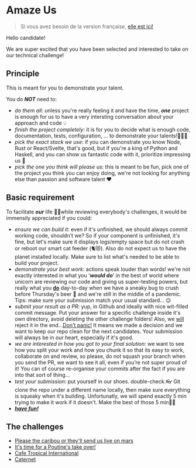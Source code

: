 # Amaze Us
> Si vous avez besoin de la version française, [elle est ici!](README.fr,md)

Hello candidate!



We are super excited that you have been selected and interested to take on our technical challenge!

## Principle
This is meant for you to demonstrate your talent.

You do ***NOT*** need to:

- *do them all*: unless you're really feeling it and have the time, ***one*** project is enough for us to have a very intersting conversation about your approach and code 💡
- *finish the project completely*: it is for you to decide what is enough code, documentation, tests, configuration, ... to demonstrate your talents!🏋🏻‍♀️
- *pick the exact stack we use*: if you can demonstrate you know Node, Rust or React/Svelte, that's good, but if you're a king of Python and Haskell, and you can show us fantastic code with it, prioritize impressing us 💪
- *pick the one you think will please us*: this is meant to be fun, pick one of the project you think you can enjoy doing, we're not looking for anything else than passion and software talent ❤️



## Basic requirement

To facilitate ***our*** life 💁‍♂️while reviewing everybody's challenges, it would be immensily appreciated if you could:

- *ensure we can build it*: even if it's unfinished, we should always commit working code, shouldn't we? 
  So if your component is unfinished, it's fine, but let's make sure it displays logs/empty space but do not crash or reboot our smart cat feeder (🐈😻). Also do not expect us to have the planet installed locally. Make sure to list what's needed to be able to build your project. 
- *demonstrate your best work*: actions speak louder than words! 
  we're not exactly interested in what you '***would do***' in the best of world where unicorn are reviewing our code and giving us super-testing powers, but really what you **<u>do</u>** day-to-day when we have a sneaky bug to crush before Thursday's beer 🍻 and we're still in the middle of a pandemic. Tips: make sure your submission match your usual standard... 😉
- *submit your result as a PR*: yup, in Github and ideally with nice wit-filled commit message. 
  Put your answer for a specific challenge inside it's own directory, avoid deleting the other challenge folders! Also, we <u>will</u> reject it in the end...<u>Don't panic!</u> 
  It means we made a decision and we want to keep our repo clean for the next candidates. Your submission will always be in our heart, especially if it's good.
- *we are interested in how you got to your final solution*: we want to see how you split your work and how you chunk it so that its easy to work, collaborate on and review, so please, do not squash your branch when you send the PR, we want to see it all, even if you’re not super proud of it! You can of course re-organise your commits after the fact if you are into that sort of thing...
- *test your submission*: put yourself in our shoes. double-check.👓
  Git clone the repo under a different name locally, then make sure everything is squeaky when it's building. Unfortunatly, we will spend exactly 5 min trying to make it work if it doesn't. Make the best of those 5 min👸🏻 
- ***<u>have fun!</u>***



## The challenges

- [Please the caribou or they'll send us live on mars](caribou/Pleasy.md)
- [It's time for a Poutine's take over!](poutine/RobotMaker.md)
- [Cafe Tropical International](schitts/CafeTropical.md)
- [Caternet](caternet/CatWeb.md)

